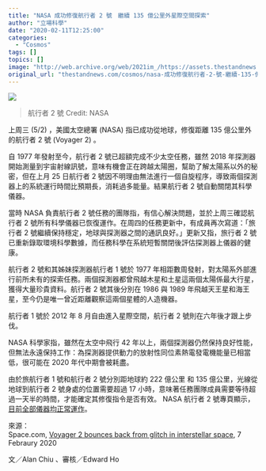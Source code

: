 ```yaml
---
title: "NASA 成功修復航行者 2 號　繼續 135 億公里外星際空間探索"
author: "立場科學"
date: "2020-02-11T12:25:00"
categories:
  - "Cosmos"
tags: []
topics: []
image: "http://web.archive.org/web/2021im_/https://assets.thestandnews.com/media/photos/1074_vgr2_FethZ_EyVwSFp.jpg"
original_url: "thestandnews.com/cosmos/nasa-成功修復航行者-2-號-繼續-135-億公里外星際空間探索"
---
```

![](http://web.archive.org/web/2021im_/https://assets.thestandnews.com/media/photos/1074_vgr2_FethZ_EyVwSFp.jpg)
> 航行者 2 號 Credit: NASA

上周三 (5/2) ，美國太空總署 (NASA) 指已成功從地球，修復距離 135 億公里外的航行者 2 號 (Voyager 2) 。

自 1977 年發射至今，航行者 2 號已超額完成不少太空任務，雖然 2018 年探測器開始測量到宇宙射線訊號，意味有機會正在跨越太陽圈，幫助了解太陽系以外的秘密，但在上月 25 日航行者 2 號因不明理由無法進行一個自旋程序，導致兩個探測器上的系統運行時間比預期長，消耗過多能量。結果航行者 2 號自動關閉其科學儀器。

當時 NASA 負責航行者 2 號任務的團隊指，有信心解決問題，並於上周三確認航行者 2 號所有科學儀器已恢復運作。在周四的任務更新中，有成員再次寫道：「旅行者 2 號繼續保持穩定，地球與探測器之間的通訊良好。」更新又指，旅行者 2 號已重新錄取環境科學數據，而任務科學在系統短暫關閉後評估探測器上儀器的健康。

航行者 2 號和其姊妹探測器航行者 1 號於 1977 年相距數周發射，對太陽系外部進行前所未有的探索任務。兩個探測器都曾飛越木星和土星這兩個太陽係最大行星，獲得大量珍貴資料。航行者 2 號其後分別在 1986 與 1989 年飛越天王星和海王星，至今仍是唯一曾近距離觀察這兩個星體的人造機器。

航行者 1 號於 2012 年 8 月自由進入星際空間，航行者 2 號則在六年後才跟上步伐。

NASA 科學家指，雖然在太空中飛行 42 年以上，兩個探測器仍然保持良好性能，但無法永遠保持工作：為探測器提供動力的放射性同位素熱電發電機能量已相當低，很可能在 2020 年代中期會被耗盡。

由於旅航行者 1 號和航行者 2 號分別距地球約 222 億公里 和 135 億公里，光線從地球到航行者 2 號身處的位置需要超過 17 小時，意味著任務團隊成員需要等待超過一天半的時間，才能確定其修復指令是否有效。 NASA 航行者 2 號專頁顯示，[目前全部儀器均正常運作](http://web.archive.org/web/20211229132525/https://voyager.jpl.nasa.gov/mission/status/)。

來源：  
Space.com, [Voyager 2 bounces back from glitch in interstellar space](http://web.archive.org/web/20211229132525/https://www.space.com/voyager-2-resumes-science-operations.html), 7 Febraury 2020

文／Alan Chiu 、審核／Edward Ho